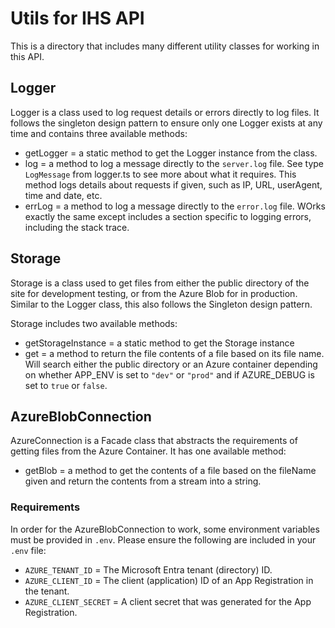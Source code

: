 # Utils for IHS API

This is a directory that includes many different utility classes for working in this API.

## Logger

Logger is a class used to log request details or errors directly to log files. It follows the singleton design pattern to ensure only one Logger exists at any time and contains three available methods:
- getLogger = a static method to get the Logger instance from the class.
- log = a method to log a message directly to the `server.log` file. See type `LogMessage` from logger.ts to see more about what it requires. This method logs details about requests if given, such as IP, URL, userAgent, time and date, etc.
- errLog = a method to log a message directly to the `error.log` file. WOrks exactly the same except includes a section specific to logging errors, including the stack trace.

## Storage

Storage is a class used to get files from either the public directory of the site for development testing, or from the Azure Blob for in production. Similar to the Logger class, this also follows the Singleton design pattern.

Storage includes two available methods:
- getStorageInstance = a static method to get the Storage instance
- get = a method to return the file contents of a file based on its file name. Will search either the public directory or an Azure container depending on whether APP_ENV is set to `"dev"` or `"prod"` and if AZURE_DEBUG is set to `true` or `false`.

## AzureBlobConnection

AzureConnection is a Facade class that abstracts the requirements of getting files from the Azure Container. It has one available method:
- getBlob = a method to get the contents of a file based on the fileName given and return the contents from a stream into a string.

### Requirements

In order for the AzureBlobConnection to work, some environment variables must be provided in `.env`. Please ensure the following are included in your `.env` file:
- `AZURE_TENANT_ID` = The Microsoft Entra tenant (directory) ID.
- `AZURE_CLIENT_ID` = The client (application) ID of an App Registration in the tenant.
- `AZURE_CLIENT_SECRET` = A client secret that was generated for the App Registration.